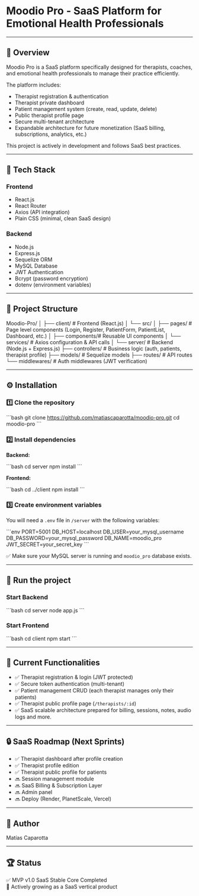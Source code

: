 # Moodio Pro - SaaS Platform for Emotional Health Professionals

---

## 📌 Overview

Moodio Pro is a SaaS platform specifically designed for therapists, coaches, and emotional health professionals to manage their practice efficiently.

The platform includes:

- Therapist registration & authentication
- Therapist private dashboard
- Patient management system (create, read, update, delete)
- Public therapist profile page
- Secure multi-tenant architecture
- Expandable architecture for future monetization (SaaS billing, subscriptions, analytics, etc.)

This project is actively in development and follows SaaS best practices.

---

## 🚀 Tech Stack

### Frontend

- React.js
- React Router
- Axios (API integration)
- Plain CSS (minimal, clean SaaS design)

### Backend

- Node.js
- Express.js
- Sequelize ORM
- MySQL Database
- JWT Authentication
- Bcrypt (password encryption)
- dotenv (environment variables)

---

## 📂 Project Structure


Moodio-Pro/
│
├── client/            # Frontend (React.js)
│   └── src/
│       ├── pages/     # Page level components (Login, Register, PatientForm, PatientList, Dashboard, etc.)
│       ├── components/# Reusable UI components
│       └── services/  # Axios configuration & API calls
│
└── server/            # Backend (Node.js + Express.js)
    ├── controllers/   # Business logic (auth, patients, therapist profile)
    ├── models/        # Sequelize models
    ├── routes/        # API routes
    └── middlewares/   # Auth middlewares (JWT verification)


---

## ⚙ Installation

### 1️⃣ Clone the repository

\`\`\`bash
git clone https://github.com/matiascaparotta/moodio-pro.git
cd moodio-pro
\`\`\`

### 2️⃣ Install dependencies

**Backend:**

\`\`\`bash
cd server
npm install
\`\`\`

**Frontend:**

\`\`\`bash
cd ../client
npm install
\`\`\`

### 3️⃣ Create environment variables

You will need a `.env` file in `/server` with the following variables:

\`\`\`env
PORT=5001
DB_HOST=localhost
DB_USER=your_mysql_username
DB_PASSWORD=your_mysql_password
DB_NAME=moodio_pro
JWT_SECRET=your_secret_key
\`\`\`

✅ Make sure your MySQL server is running and `moodio_pro` database exists.

---

## 🏃 Run the project

### Start Backend

\`\`\`bash
cd server
node app.js
\`\`\`

### Start Frontend

\`\`\`bash
cd client
npm start
\`\`\`

---

## 🚀 Current Functionalities

- ✅ Therapist registration & login (JWT protected)
- ✅ Secure token authentication (multi-tenant)
- ✅ Patient management CRUD (each therapist manages only their patients)
- ✅ Therapist public profile page (`/therapists/:id`)
- ✅ SaaS scalable architecture prepared for billing, sessions, notes, audio logs and more.

---

## 🔒 SaaS Roadmap (Next Sprints)

- ✅ Therapist dashboard after profile creation
- ✅ Therapist profile edition
- ✅ Therapist public profile for patients
- 🔜 Session management module
- 🔜 SaaS Billing & Subscription Layer
- 🔜 Admin panel
- 🔜 Deploy (Render, PlanetScale, Vercel)

---

## 📖 Author

Matías Caparotta

---

## 🏆 Status

✅ MVP v1.0 SaaS Stable Core Completed  
🚀 Actively growing as a SaaS vertical product
